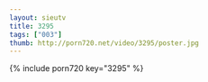 ```yaml
--- 
layout: sieutv
title: 3295
tags: ["003"]
thumb: http://porn720.net/video/3295/poster.jpg
---
```

{% include porn720 key="3295" %} 

